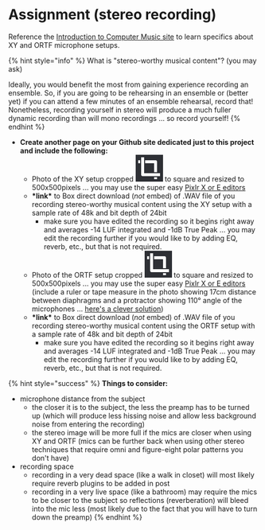 # Assignment \(stereo recording\)

Reference the [Introduction to Computer Music site](https://cmtext.indiana.edu/studio/chapter2_mics5.php) to learn specifics about XY and ORTF microphone setups.

{% hint style="info" %}
What is "stereo-worthy musical content"? \(you may ask\)

Ideally, you would benefit the most from gaining experience recording an ensemble. So, if you are going to be rehearsing in an ensemble or \(better yet\) if you can attend a few minutes of an ensemble rehearsal, record that! Nonetheless, recording yourself in stereo will produce a much fuller dynamic recording than will mono recordings ... so record yourself!
{% endhint %}

* **Create another page on your Github site dedicated just to this project and include the following:**
  * Photo of the XY setup cropped ![](../../.gitbook/assets/screen-shot-2020-09-28-at-11.45.49-am.png) to square and resized to 500x500pixels ... you may use the super easy [Pixlr X or E editors](https://pixlr.com/)
  * **\*link\*** to Box direct download \(_not_ embed\) of .WAV file of you recording stereo-worthy musical content using the XY setup with a sample rate of 48k and bit depth of 24bit
    * make sure you have edited the recording so it begins right away and averages -14 LUF integrated and -1dB True Peak ... you may edit the recording further if you would like to by adding EQ, reverb, etc., but that is not required.
  * Photo of the ORTF setup cropped ![](../../.gitbook/assets/screen-shot-2020-09-28-at-11.45.49-am.png) to square and resized to 500x500pixels ... you may use the super easy [Pixlr X or E editors](https://pixlr.com/) \(include a ruler or tape measure in the photo showing 17cm distance between diaphragms and a protractor showing 110° angle of the microphones ... [here's a clever solution](https://thefadein.wordpress.com/2014/01/09/tutorial-create-your-own-ortf-field-microphone-protractor/)\) 
  * **\*link\*** to Box direct download \(_not_ embed\) of .WAV file of you recording stereo-worthy musical content using the ORTF setup with a sample rate of 48k and bit depth of 24bit
    * make sure you have edited the recording so it begins right away and averages -14 LUF integrated and -1dB True Peak ... you may edit the recording further if you would like to by adding EQ, reverb, etc., but that is not required.

{% hint style="success" %}
**Things to consider:**

* microphone distance from the subject
  * the closer it is to the subject, the less the preamp has to be turned up \(which will produce less hissing noise and allow less background noise from entering the recording\)
  * the stereo image will be more full if the mics are closer when using XY and ORTF \(mics can be further back when using other stereo techniques that require omni and figure-eight polar patterns you don't have\)
* recording space
  * recording in a very dead space \(like a walk in closet\) will most likely require reverb plugins to be added in post
  * recording in a very live space \(like a bathroom\) may require the mics to be closer to the subject so reflections \(reverberation\) will bleed into the mic less \(most likely due to the fact that you will have to turn down the preamp\)
{% endhint %}


